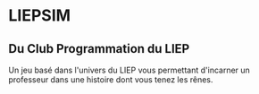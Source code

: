 # LIEPSIM
## Du Club Programmation du LIEP

Un jeu basé dans l'univers du LIEP vous permettant d'incarner un professeur dans une histoire dont vous tenez les rênes.